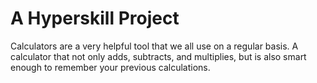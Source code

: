 # A Hyperskill Project

Calculators are a very helpful tool that we all use on a regular basis. A calculator that not only adds, subtracts, and multiplies, but is also smart enough to remember your previous calculations.
